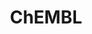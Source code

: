 ---
bigquery: https://console.cloud.google.com/bigquery?p=patents-public-data&d=ebi_chembl&page=dataset
citation: '"The ChEMBL database in 2017." Anna Gaulton, Anne Hersey, Michał Nowotka,
  A Patrícia Bento, Jon Chambers, David Mendez, Prudence Mutowo, Francis Atkinson,
  Louisa J Bellis, Elena Cibrián-Uhalte, Mark Davies, Nathan Dedman, Anneli Karlsson,
  María Paula Magariños, John P Overington, George Papadatos, Ines Smit, Andrew R
  Leach Nucleic acids Research (2017) 45 (Database Issue), D945-D954'
contributors: European Bioinformatics Institute
cost: None
description: ChEMBL Data is a manually curated database of small molecules used in
  drug discovery, including information about existing patented drugs.
documentation: 'schema: https://www.ebi.ac.uk/chembl/db_schema


  '
last_edit: 04/07/2022, 05:41:17
location: https://console.cloud.google.com/marketplace/product/google_patents_public_datasets/chembl
maintained_by: EMBL-EBI, an outstation of European Molecular Biology Laboratory
related_publications: '

  ChEMBL: towards direct deposition of bioassay data.


  Mendez D, Gaulton A, Bento AP, Chambers J, De Veij M, Félix E, Magariños MP, Mosquera
  JF, Mutowo P, Nowotka M, Gordillo-Marañón M, Hunter F, Junco L, Mugumbate G, Rodriguez-Lopez
  M, Atkinson F, Bosc N, Radoux CJ, Segura-Cabrera A, Hersey A, Leach AR.


  — Nucleic Acids Res. 2019; 47(D1):D930-D940. doi: 10.1093/nar/gky1075

  '
schema_fields:
- strength
- domain_id
- domain_type
- doi
- targrel_id
- domain_description
- bei
- authors
- enzyme_tid
- target_type
- inorganic_flag
- protclasssyn_id
- submission_date
- met_id
- res_stem_id
- ap_id
- mc_tax_id
- sequence_md5sum
- db_source
- irac_code
- mechanism_comment
- assay_desc
- mc_target_accession
- curation_comment
- mutation
- stem_class
- who_extra
- dosed_ingredient
- natural_product
- usan_substem
- entity_type
- level3_description
- rtb
- cell_ontology_id
- hbd
- parent_type
- acd_most_apka
- short_name
- homologue
- bao_endpoint
- efo_id
- cell_name
- protein_class_desc
- patent_no
- bao_id
- go_id
- hba
- frac_code
- site_id
- alert_id
- organism
- cell_source_tax_id
- as_id
- assay_id
- compd_id
- site_residues
- withdrawn_class
- idx
- ridx
- record_id
- cx_logd
- tax_id
- uo_units
- job_id
- assay_cell_type
- bao_format
- num_ro5_violations
- publication_number
- active_molregno
- assay_organism
- definition
- efo_term
- usan_stem_definition
- full_mwt
- priority
- clo_id
- cell_source_organism
- relationship_type
- drug_record_id
- orig_description
- mw_monoisotopic
- type
- hbd_lipinski
- cell_description
- comments
- therapeutic_flag
- assay_strain
- level1
- ad_type
- domain_name
- withdrawn_country
- molregno
- src_compound_id
- aspect
- updated_by
- target_mapping
- patent_expire_date
- component_id
- downgraded
- pathway_id
- confidence_score
- direct_interaction
- first_page
- updated_on
- parent_go_id
- confidence
- applicant_full_name
- value
- component_type
- activity_id
- acd_logp
- patent_use_code
- parent_id
- major_class
- potential_duplicate
- level4
- assay_class_id
- enzyme_name
- src_description
- source
- molfile
- approval_date
- innovator_company
- year
- pathway_key
- helm_notation
- molecular_mechanism
- hrac_class_id
- description
- polymer_flag
- structure_type
- ref_type
- assay_subcellular_fraction
- sei
- level2_description
- l2
- assay_tissue
- subgroup
- parameter_value
- issue
- drug_product_flag
- cx_logp
- mesh_id
- warning_class
- units
- warning_year
- met_comment
- compound_key
- alert_set_id
- who_name
- num_lipinski_ro5_violations
- doc_type
- drugind_id
- metref_id
- l7
- standard_relation
- normal_range_max
- cidx
- targcomp_id
- company
- level2
- heavy_atoms
- parent_molregno
- chebi_par_id
- parameter_type
- curated_by
- ref_url
- ref_id
- substrate_record_id
- target_desc
- cl_lincs_id
- molecule_type
- psa
- mecref_id
- stem
- trade_name
- src_short_name
- ro3_pass
- smid
- canonical_smiles
- text_value
- oral
- l6
- usan_stem
- l1
- warning_country
- level1_description
- toid
- relationship
- black_box_warning
- syn_type
- standard_type
- pchembl_value
- standard_units
- protein_class_id
- mesh_heading
- journal
- route
- num_alerts
- sitecomp_id
- cellosaurus_id
- mol_irac_id
- published_units
- atc_code
- abstract
- ddd_id
- related_tid
- normal_range_min
- isoform
- standard_value
- compsyn_id
- usan_year
- hba_lipinski
- entity_id
- oc_id
- mol_hrac_id
- volume
- activity_comment
- variant_id
- accession
- lle
- pref_name
- prod_pat_id
- species_group_flag
- name
- l8
- mc_target_type
- caloha_id
- assay_param_id
- tbl
- topical
- smarts
- molsyn_id
- action_type
- label
- binding_site_comment
- component_synonym
- doc_id
- bto_id
- published_value
- mc_target_name
- ass_cls_map_id
- mw_freebase
- protein_class_synonym
- annotation
- standard_flag
- class_level
- l4
- qed_weighted
- first_approval
- published_type
- warning_type
- standard_inchi
- selectivity_comment
- acd_logd
- stat
- assay_category
- src_assay_id
- comp_go_id
- mc_organism
- sequence
- last_page
- formulation_id
- ddd_comment
- indication_class
- source_domain_id
- rgid
- prodrug
- site_name
- end_position
- title
- full_molformula
- mol_frac_id
- predbind_id
- level3
- upper_value
- l5
- availability_type
- db_version
- l3
- standard_upper_value
- cx_most_bpka
- standard_inchi_key
- dosage_form
- activity_count
- disease_efficacy
- qudt_units
- max_phase
- level4_description
- alogp
- irac_class_id
- tid_fixed
- set_name
- delist_flag
- warning_description
- assay_test_type
- indref_id
- metabolite_record_id
- withdrawn_year
- tid
- data_validity_comment
- acd_most_bpka
- ddd_units
- status
- last_active
- start_position
- creation_date
- aidx
- patent_id
- path
- met_conversion
- hrac_code
- assay_type
- country
- relation
- src_id
- molecular_species
- cell_source_tissue
- ddd_admr
- previous_company
- std_act_id
- compound_name
- chembl_id
- ingredient
- withdrawn_flag
- tissue_id
- product_id
- ddd_value
- nda_type
- alert_name
- le
- standard_text_value
- uberon_id
- warnref_id
- synonyms
- parenteral
- drug_substance_flag
- version
- mechanism_of_action
- assay_tax_id
- usan_stem_id
- biocomp_id
- published_relation
- actsm_id
- result_flag
- cpd_str_alert_id
- mol_atc_id
- mec_id
- active_ingredient
- research_stem
- first_in_class
- prediction_method
- relationship_desc
- frac_class_id
- class_type
- log_id
- assay_source
- pubmed_id
- co_stem_id
- level5
- aromatic_rings
- comp_class_id
- warning_id
- cell_id
- withdrawn_reason
- max_phase_for_ind
- chirality
- cx_most_apka
shortname: chembl
tags:
- biotechnology
- health
- chemical
- bioinformatics
- medical
terms_of_use: CC BY-SA 3.0
title: ChEMBL
uuid: e232a192-965c-4ec9-904c-155b6dfe56c5
---